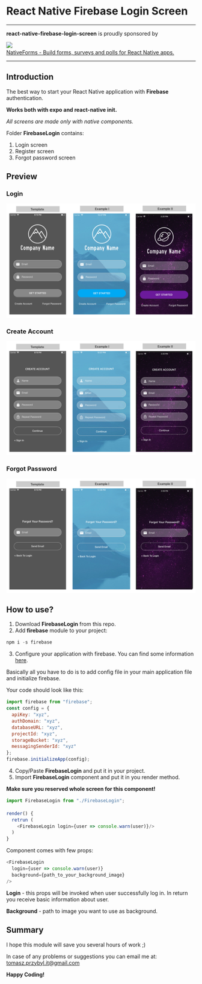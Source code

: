 ﻿
# React Native Firebase Login Screen

---

**react-native-firebase-login-screen** is proudly sponsored by

<a href="https://nativeforms.com/?utm_source=GitHub&utm_campaign=react-native-firebase-login-screen" rel="nofollow" target="_blank">
  <img src="https://raw.githubusercontent.com/venits/native-forms/master/assets/sponsor.png" width="350"><br />
  NativeForms - Build forms, surveys and polls for React Native apps.
</a>

---

## Introduction
The best way to start your React Native application with **Firebase** authentication.

**Works both with expo and react-native init.**

*All screens are made only with native components.*

Folder **FirebaseLogin** contains:
1. Login screen
2. Register screen
3. Forgot password screen




## Preview

### Login 
![Preview](https://raw.githubusercontent.com/venits/react-native-router-flux/master/login.jpg)
### Create Account
![Preview](https://raw.githubusercontent.com/venits/react-native-router-flux/master/register.jpg)
### Forgot Password
![Preview](https://raw.githubusercontent.com/venits/react-native-router-flux/master/forgot.jpg)

## How to use?
1. Download **FirebaseLogin** from this repo. 
2. Add **firebase** module to your project:
```js
npm i -s firebase
```
3.  Configure your application with firebase. You can find some information [here](https://firebase.google.com/docs/web/setup).

Basically all you have to do is to add config file in your main application file and initialize firebase.

Your code should look like this:
```js
import firebase from "firebase";    
const config = {  
  apiKey: "xyz",  
  authDomain: "xyz",  
  databaseURL: "xyz",  
  projectId: "xyz",  
  storageBucket: "xyz",  
  messagingSenderId: "xyz"  
};  
firebase.initializeApp(config);
```
4. Copy/Paste **FirebaseLogin** and put it in your project.
5. Import **FirebaseLogin** component and put it in you render method. 

**Make sure you reserved whole screen for this component!**
```js
import FirebaseLogin from "./FirebaseLogin";

render() {
  retrun (
    <FirebaseLogin login={user => console.warn(user)}/>
  )
}
```

Component comes with few props:
```js
<FirebaseLogin  
  login={user => console.warn(user)}  
  background={path_to_your_background_image}  
/>
```
**Login** - this props will be invoked when user successfully log in. In return you receive basic information about user.

**Background** - path to image you want to use as background.
## Summary 

I hope this module will save you several hours of work ;)

In case of any problems or suggestions you can email me at:
tomasz.przybyl.it@gmail.com

**Happy Coding!**
